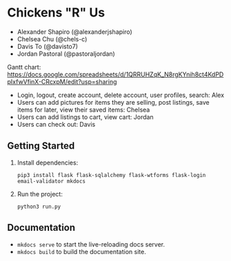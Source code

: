 # Chickens "R" Us
- Alexander Shapiro (@alexanderjshapiro)
- Chelsea Chu (@chels-c)
- Davis To (@davisto7)
- Jordan Pastoral (@pastoraljordan)

Gantt chart: https://docs.google.com/spreadsheets/d/1QRRUHZqK_N8rgKYnih8ct4KdPDpIxfwVfinX-CRcxpM/edit?usp=sharing

- Login, logout, create account, delete account, user profiles, search: Alex
- Users can add pictures for items they are selling, post listings, save items for later, view their saved items: Chelsea
- Users can add listings to cart, view cart: Jordan
- Users can check out: Davis

## Getting Started
1. Install dependencies:
    ```shell
    pip3 install flask flask-sqlalchemy flask-wtforms flask-login email-validator mkdocs
    ```
2. Run the project:
    ```shell
    python3 run.py
    ```
## Documentation
* `mkdocs serve` to start the live-reloading docs server.
* `mkdocs build` to build the documentation site.
